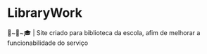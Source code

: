 # LibraryWork
🐘~🎨~🎓 | Site criado para biblioteca da escola, afim de melhorar a funcionabilidade do serviço
